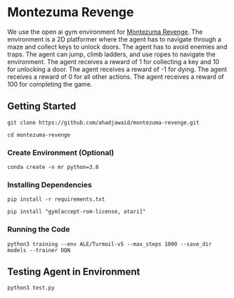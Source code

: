 # Montezuma Revenge

We use the open ai gym environment for [Montezuma Revenge](https://www.gymlibrary.dev/environments/atari/montezuma_revenge/). The environment is a 2D platformer where the agent has to navigate through a maze and collect keys to unlock doors. The agent has to avoid enemies and traps. The agent can jump, climb ladders, and use ropes to navigate the environment. The agent receives a reward of 1 for collecting a key and 10 for unlocking a door. The agent receives a reward of -1 for dying. The agent receives a reward of 0 for all other actions. The agent receives a reward of 100 for completing the game.

## Getting Started

```
git clone https://github.com/ahadjawaid/montezuma-revenge.git
```
```
cd montezuma-revenge
```

### Create Environment (Optional)

```
conda create -n mr python=3.8
```

### Installing Dependencies

```
pip install -r requirements.txt
```

```
pip install "gym[accept-rom-license, atari]"
```

### Running the Code

```
python3 training --env ALE/Turmoil-v5 --max_steps 1000 --save_dir models --trainer DQN
```

## Testing Agent in Environment
```
python3 test.py
```